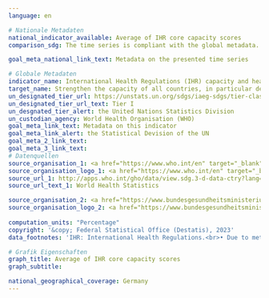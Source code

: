 ```yaml
---
language: en    

# Nationale Metadaten    
national_indicator_available: Average of IHR core capacity scores    
comparison_sdg: The time series is compliant with the global metadata.    

goal_meta_national_link_text: Metadata on the presented time series    

# Globale Metadaten    
indicator_name: International Health Regulations (IHR) capacity and health emergency preparedness    
target_name: Strengthen the capacity of all countries, in particular developing countries, for early warning, risk reduction and management of national and global health risks    
un_designated_tier_url: https://unstats.un.org/sdgs/iaeg-sdgs/tier-classification/    
un_designated_tier_url_text: Tier I    
un_desgnated_tier_alert: the United Nations Statistics Division    
un_custodian_agency: World Health Organisation (WHO)    
goal_meta_link_text: Metadata on this indicator    
goal_meta_link_alert: the Statistical Devision of the UN    
goal_meta_2_link_text:     
goal_meta_3_link_text:         
# Datenquellen
source_organisation_1: <a href="https://www.who.int/en" target="_blank"> World Health Organization (WHO) </a>
source_organisation_logo_1: <a href="https://www.who.int/en" target="_blank"><img src="https://sdg-indikatoren.de/public/OrgImgEn/who.png" alt="Logo who" style="height:60px; width:148px"/></a>
source_url_1: http://apps.who.int/gho/data/view.sdg.3-d-data-ctry?lang=en
source_url_text_1: World Health Statistics

source_organisation_2: <a href="https://www.bundesgesundheitsministerium.de/en/index.html" target="_blank"> Federal Ministry of Health </a>
source_organisation_logo_2: <a href="https://www.bundesgesundheitsministerium.de/en/index.html" target="_blank"><img src="https://sdg-indikatoren.de/public/OrgImgEn/bmg.png" alt="Logo bmg" style="height:60px; width:148px"/></a>
    
computation_units: "Percentage"    
copyright: '&copy; Federal Statistical Office (Destatis), 2023'    
data_footnotes: 'IHR: International Health Regulations.<br>• Due to methodological changes, the results from 2018 and from 2021 onwards are only comparable with previous years to a limited extend.'    

# Grafik Eigenschaften    
graph_title: Average of IHR core capacity scores
graph_subtitle:     

national_geographical_coverage: Germany    
---
```


<span></span>